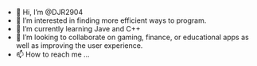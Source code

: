 - 👋 Hi, I’m @DJR2904
- 👀 I’m interested in finding more efficient ways to program. 
- 🌱 I’m currently learning Jave and C++
- 💞️ I’m looking to collaborate on gaming, finance, or educational apps as well as improving the user experience.
- 📫 How to reach me ...

<!---
DJR2904/DJR2904 is a ✨ special ✨ repository because its `README.md` (this file) appears on your GitHub profile.
You can click the Preview link to take a look at your changes.
--->

